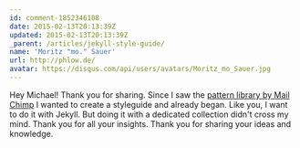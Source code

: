 ```yaml
---
id: comment-1852346108
date: 2015-02-13T20:13:39Z
updated: 2015-02-13T20:13:39Z
_parent: /articles/jekyll-style-guide/
name: 'Moritz "mo." Sauer'
url: http://phlow.de/
avatar: https://disqus.com/api/users/avatars/Moritz_mo_Sauer.jpg
---
```


Hey Michael! Thank you for sharing. Since I saw the [pattern library by Mail Chimp](http://ux.mailchimp.com/patterns) I wanted to create a styleguide and already began. Like you, I want to do it with Jekyll. But doing it with a dedicated collection didn't cross my mind. Thank you for all your insights. Thank you for sharing your ideas and knowledge.
